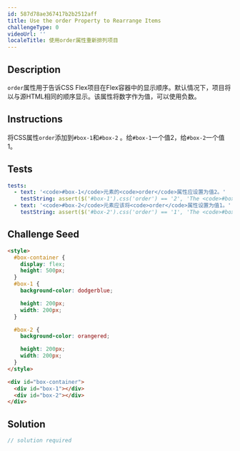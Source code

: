 ```yaml
---
id: 587d78ae367417b2b2512aff
title: Use the order Property to Rearrange Items
challengeType: 0
videoUrl: ''
localeTitle: 使用order属性重新排列项目
---
```


## Description
<section id="description"> <code>order</code>属性用于告诉CSS Flex项目在Flex容器中的显示顺序。默认情况下，项目将以与源HTML相同的顺序显示。该属性将数字作为值，可以使用负数。 </section>

## Instructions
<section id="instructions">将CSS属性<code>order</code>添加到<code>#box-1</code>和<code>#box-2</code> 。给<code>#box-1</code>一个值2，给<code>#box-2</code>一个值1。 </section>

## Tests
<section id='tests'>

```yml
tests:
  - text: '<code>#box-1</code>元素的<code>order</code>属性应设置为值2。'
    testString: assert($('#box-1').css('order') == '2', 'The <code>#box-1</code> element should have the <code>order</code> property set to a value of 2.');
  - text: '<code>#box-2</code>元素应该将<code>order</code>属性设置为值1。'
    testString: assert($('#box-2').css('order') == '1', 'The <code>#box-2</code> element should have the <code>order</code> property set to a value of 1.');

```

</section>

## Challenge Seed
<section id='challengeSeed'>

<div id='html-seed'>

```html
<style>
  #box-container {
    display: flex;
    height: 500px;
  }
  #box-1 {
    background-color: dodgerblue;

    height: 200px;
    width: 200px;
  }

  #box-2 {
    background-color: orangered;

    height: 200px;
    width: 200px;
  }
</style>

<div id="box-container">
  <div id="box-1"></div>
  <div id="box-2"></div>
</div>

```

</div>



</section>

## Solution
<section id='solution'>

```js
// solution required
```
</section>
